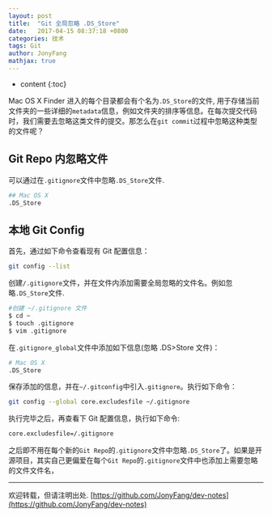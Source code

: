 ```yaml
---
layout: post
title:  "Git 全局忽略 .DS_Store"
date:   2017-04-15 08:37:18 +0800
categories: 技术
tags: Git
author: JonyFang
mathjax: true
---
```


* content
{:toc}

Mac OS X Finder 进入的每个目录都会有个名为` .DS_Store `的文件, 用于存储当前文件夹的一些详细的` metadata `信息，例如文件夹的排序等信息。在每次提交代码时，我们需要去忽略这类文件的提交。那怎么在` git commit `过程中忽略这种类型的文件呢？





## Git Repo 内忽略文件

可以通过在` .gitignore `文件中忽略` .DS_Store `文件.

```bash
## Mac OS X
.DS_Store
```

## 本地 Git Config

首先，通过如下命令查看现有 Git 配置信息：

```bash
git config --list
```

创建` /.gitignore `文件，并在文件内添加需要全局忽略的文件名。例如忽略` .DS_Store `文件.

```bash
#创建 ~/.gitignore 文件
$ cd ~
$ touch .gitignore
$ vim .gitignore
```

在` .gitignore_global `文件中添加如下信息(忽略 .DS>Store 文件)：

```bash
# Mac OS X
.DS_Store
```

保存添加的信息，并在` ~/.gitconfig `中引入` .gitignore `。执行如下命令：

```bash
git config --global core.excludesfile ~/.gitignore
```

执行完毕之后，再查看下 Git 配置信息，执行如下命令:

```bash
core.excludesfile=/.gitignore
```

之后即不用在每个新的` Git Repo `的` .gitignore `文件中忽略` .DS_Store `了。如果是开源项目，其实自己更偏爱在每个` Git Repo `的` .gitignore `文件中也添加上需要忽略的文件文件名，

----

欢迎转载，但请注明出处. [https://github.com/JonyFang/dev-notes](https://github.com/JonyFang/dev-notes)
